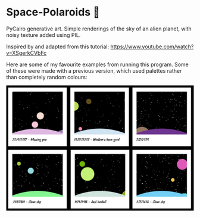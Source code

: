 # Space-Polaroids :milky_way:
PyCairo generative art. Simple renderings of the sky of an alien planet, with noisy texture added using PIL. 

Inspired by and adapted from this tutorial: https://www.youtube.com/watch?v=XSgerkCVbFc

Here are some of my favourite examples from running this program. Some of these were made with a previous version, which used palettes rather than completely random colours:

![polaroid%20comp](https://github.com/CZboop/Space-Polaroids/blob/main/polaroid%20comp.png)
